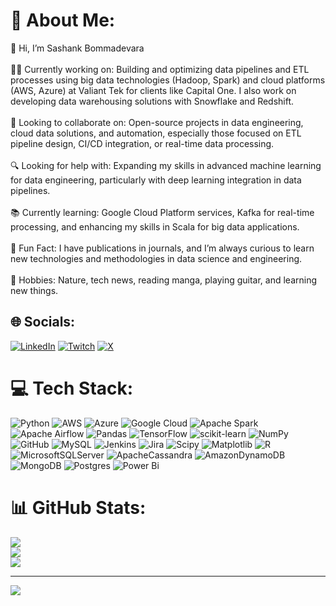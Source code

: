 # 💫 About Me:
👋 Hi, I’m Sashank Bommadevara<br><br>👨‍💻 Currently working on: Building and optimizing data pipelines and ETL processes using big data technologies (Hadoop, Spark) and cloud platforms (AWS, Azure) at Valiant Tek for clients like Capital One. I also work on developing data warehousing solutions with Snowflake and Redshift.<br><br>🤝 Looking to collaborate on: Open-source projects in data engineering, cloud data solutions, and automation, especially those focused on ETL pipeline design, CI/CD integration, or real-time data processing.<br><br>🔍 Looking for help with: Expanding my skills in advanced machine learning for data engineering, particularly with deep learning integration in data pipelines.<br><br>📚 Currently learning: Google Cloud Platform services, Kafka for real-time processing, and enhancing my skills in Scala for big data applications.<br><br>🎉 Fun Fact: I have publications in journals, and I’m always curious to learn new technologies and methodologies in data science and engineering.<br><br>🌱 Hobbies: Nature, tech news, reading manga, playing guitar, and learning new things.

## 🌐 Socials:
[![LinkedIn](https://img.shields.io/badge/LinkedIn-%230077B5.svg?logo=linkedin&logoColor=white)](https://linkedin.com/in/www.linkedin.com/in/sbommadevara/) [![Twitch](https://img.shields.io/badge/Twitch-%239146FF.svg?logo=Twitch&logoColor=white)](https://twitch.tv/sbommadevara) [![X](https://img.shields.io/badge/X-black.svg?logo=X&logoColor=white)](https://x.com/https://x.com/sbommadevara97) 

# 💻 Tech Stack:
![Python](https://img.shields.io/badge/python-3670A0?style=for-the-badge&logo=python&logoColor=ffdd54) ![AWS](https://img.shields.io/badge/AWS-%23FF9900.svg?style=for-the-badge&logo=amazon-aws&logoColor=white) ![Azure](https://img.shields.io/badge/azure-%230072C6.svg?style=for-the-badge&logo=microsoftazure&logoColor=white) ![Google Cloud](https://img.shields.io/badge/GoogleCloud-%234285F4.svg?style=for-the-badge&logo=google-cloud&logoColor=white) ![Apache Spark](https://img.shields.io/badge/Apache%20Spark-FDEE21?style=for-the-badge&logo=apachespark&logoColor=black) ![Apache Airflow](https://img.shields.io/badge/Apache%20Airflow-017CEE?style=for-the-badge&logo=Apache%20Airflow&logoColor=white) ![Pandas](https://img.shields.io/badge/pandas-%23150458.svg?style=for-the-badge&logo=pandas&logoColor=white) ![TensorFlow](https://img.shields.io/badge/TensorFlow-%23FF6F00.svg?style=for-the-badge&logo=TensorFlow&logoColor=white) ![scikit-learn](https://img.shields.io/badge/scikit--learn-%23F7931E.svg?style=for-the-badge&logo=scikit-learn&logoColor=white) ![NumPy](https://img.shields.io/badge/numpy-%23013243.svg?style=for-the-badge&logo=numpy&logoColor=white) ![GitHub](https://img.shields.io/badge/github-%23121011.svg?style=for-the-badge&logo=github&logoColor=white) ![MySQL](https://img.shields.io/badge/mysql-4479A1.svg?style=for-the-badge&logo=mysql&logoColor=white) ![Jenkins](https://img.shields.io/badge/jenkins-%232C5263.svg?style=for-the-badge&logo=jenkins&logoColor=white) ![Jira](https://img.shields.io/badge/jira-%230A0FFF.svg?style=for-the-badge&logo=jira&logoColor=white) ![Scipy](https://img.shields.io/badge/SciPy-%230C55A5.svg?style=for-the-badge&logo=scipy&logoColor=%white) ![Matplotlib](https://img.shields.io/badge/Matplotlib-%23ffffff.svg?style=for-the-badge&logo=Matplotlib&logoColor=black) ![R](https://img.shields.io/badge/r-%23276DC3.svg?style=for-the-badge&logo=r&logoColor=white) ![MicrosoftSQLServer](https://img.shields.io/badge/Microsoft%20SQL%20Server-CC2927?style=for-the-badge&logo=microsoft%20sql%20server&logoColor=white) ![ApacheCassandra](https://img.shields.io/badge/cassandra-%231287B1.svg?style=for-the-badge&logo=apache-cassandra&logoColor=white) ![AmazonDynamoDB](https://img.shields.io/badge/Amazon%20DynamoDB-4053D6?style=for-the-badge&logo=Amazon%20DynamoDB&logoColor=white) ![MongoDB](https://img.shields.io/badge/MongoDB-%234ea94b.svg?style=for-the-badge&logo=mongodb&logoColor=white) ![Postgres](https://img.shields.io/badge/postgres-%23316192.svg?style=for-the-badge&logo=postgresql&logoColor=white) ![Power Bi](https://img.shields.io/badge/power_bi-F2C811?style=for-the-badge&logo=powerbi&logoColor=black)
# 📊 GitHub Stats:
![](https://github-readme-stats.vercel.app/api?username=Asura-sb&theme=dark&hide_border=false&include_all_commits=false&count_private=false)<br/>
![](https://github-readme-streak-stats.herokuapp.com/?user=Asura-sb&theme=dark&hide_border=false)<br/>
![](https://github-readme-stats.vercel.app/api/top-langs/?username=Asura-sb&theme=dark&hide_border=false&include_all_commits=false&count_private=false&layout=compact)

---
[![](https://visitcount.itsvg.in/api?id=Asura-sb&icon=0&color=0)](https://visitcount.itsvg.in)

<!-- Proudly created with GPRM ( https://gprm.itsvg.in ) -->
